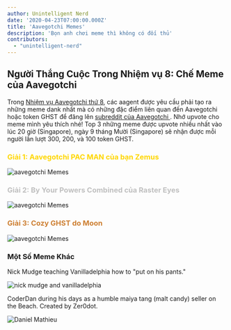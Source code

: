 ```yaml
---
author: Unintelligent Nerd
date: '2020-04-23T07:00:00.000Z'
title: 'Aavegotchi Memes'
description: 'Bọn anh chơi meme thì không có đối thủ'
contributors:
  - "unintelligent-nerd"
---
```


## Người Thắng Cuộc Trong Nhiệm vụ 8: Chế Meme của Aavegotchi

Trong [Nhiệm vụ Aavegotchi thứ 8](/missions), các aagent được yêu cầu phải tạo ra những meme dank nhất mà có những đặc điểm liên quan đến Aavegotchi hoặc token GHST để đăng lên [ subreddit của Aavegotchi ](https://www.reddit.com/r/Aavegotchi/). Nhớ upvote cho meme mình yêu thích nhé! Top 3 những meme được upvote nhiều nhất vào lúc 20 giờ (Singapore), ngày 9 tháng Mười (Singapore) sẽ nhận được mỗi người lần lượt 300, 200, và 100 token GHST.

### <span style="color:gold">Giải 1: Aavegotchi PAC MAN của bạn Zemus</span>

<img class="bodyImage" src="/memes/AavegotchiPACMAN.jpg" alt = "aavegotchi Memes" />

### <span style="color:silver">Giải 2: By Your Powers Combined của Raster Eyes</span>

<img class="bodyImage" src="/memes/byyourpowerscombined.png" alt = "aavegotchi Memes" />

### <span style="color:#cd7f32">Giải 3: Cozy GHST do Moon</span>

<img class="bodyImage" src="/memes/CozyGHST.jpg" alt = "aavegotchi Memes" />

### Một Số Meme Khác

Nick Mudge teaching Vanilladelphia how to "put on his pants."

<img class="bodyImage" src="/memes/nickmudgeandvan.png" alt = "nick mudge and vanilladelphia" />

CoderDan during his days as a humble maiya tang (malt candy) seller on the Beach. Created by Zer0dot.

<img class="bodyImage" src="/memes/daniel-mathieu-maiyatang.png" alt = "Daniel Mathieu" />